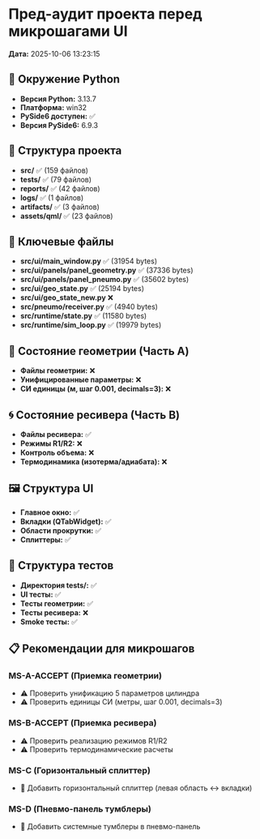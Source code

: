 # Пред-аудит проекта перед микрошагами UI

**Дата:** 2025-10-06 13:23:15

## 🐍 Окружение Python

- **Версия Python:** 3.13.7
- **Платформа:** win32
- **PySide6 доступен:** ✅
- **Версия PySide6:** 6.9.3

## 📁 Структура проекта

- **src/** ✅ (159 файлов)
- **tests/** ✅ (79 файлов)
- **reports/** ✅ (42 файлов)
- **logs/** ✅ (1 файлов)
- **artifacts/** ✅ (3 файлов)
- **assets/qml/** ✅ (23 файлов)

## 📄 Ключевые файлы

- **src/ui/main_window.py** ✅ (31954 bytes)
- **src/ui/panels/panel_geometry.py** ✅ (37336 bytes)
- **src/ui/panels/panel_pneumo.py** ✅ (35602 bytes)
- **src/ui/geo_state.py** ✅ (25194 bytes)
- **src/ui/geo_state_new.py** ❌
- **src/pneumo/receiver.py** ✅ (4940 bytes)
- **src/runtime/state.py** ✅ (11580 bytes)
- **src/runtime/sim_loop.py** ✅ (19979 bytes)

## 🔧 Состояние геометрии (Часть A)

- **Файлы геометрии:** ❌
- **Унифицированные параметры:** ❌
- **СИ единицы (м, шаг 0.001, decimals=3):** ❌

## 🌀 Состояние ресивера (Часть B)

- **Файлы ресивера:** ✅
- **Режимы R1/R2:** ❌
- **Контроль объема:** ❌
- **Термодинамика (изотерма/адиабата):** ❌

## 🖼️ Структура UI

- **Главное окно:** ✅
- **Вкладки (QTabWidget):** ✅
- **Области прокрутки:** ✅
- **Сплиттеры:** ✅

## 🧪 Структура тестов

- **Директория tests/:** ✅
- **UI тесты:** ✅
- **Тесты геометрии:** ✅
- **Тесты ресивера:** ❌
- **Smoke тесты:** ✅

## 📋 Рекомендации для микрошагов

### MS-A-ACCEPT (Приемка геометрии)
- ⚠️ Проверить унификацию 5 параметров цилиндра
- ⚠️ Проверить единицы СИ (метры, шаг 0.001, decimals=3)

### MS-B-ACCEPT (Приемка ресивера)
- ⚠️ Проверить реализацию режимов R1/R2
- ⚠️ Проверить термодинамические расчеты

### MS-C (Горизонтальный сплиттер)
- 📝 Добавить горизонтальный сплиттер (левая область ↔ вкладки)

### MS-D (Пневмо-панель тумблеры)
- 📝 Добавить системные тумблеры в пневмо-панель
